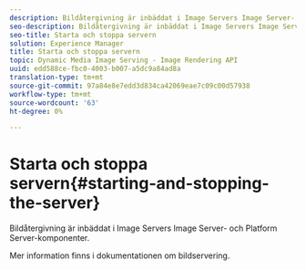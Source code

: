 ```yaml
---
description: Bildåtergivning är inbäddat i Image Servers Image Server- och Platform Server-komponenter.
seo-description: Bildåtergivning är inbäddat i Image Servers Image Server- och Platform Server-komponenter.
seo-title: Starta och stoppa servern
solution: Experience Manager
title: Starta och stoppa servern
topic: Dynamic Media Image Serving - Image Rendering API
uuid: edd588ce-fbc0-4003-b007-a5dc9a84ad8a
translation-type: tm+mt
source-git-commit: 97a84e8e7edd3d834ca42069eae7c09c00d57938
workflow-type: tm+mt
source-wordcount: '63'
ht-degree: 0%

---
```



# Starta och stoppa servern{#starting-and-stopping-the-server}

Bildåtergivning är inbäddat i Image Servers Image Server- och Platform Server-komponenter.

Mer information finns i dokumentationen om bildservering.
